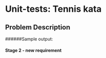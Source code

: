 # Unit-tests: Tennis kata

## Problem Description


######Sample output:


#### Stage 2 - new requirement


